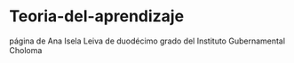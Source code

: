 # Teoria-del-aprendizaje
página de Ana Isela Leiva de duodécimo grado del Instituto Gubernamental Choloma
